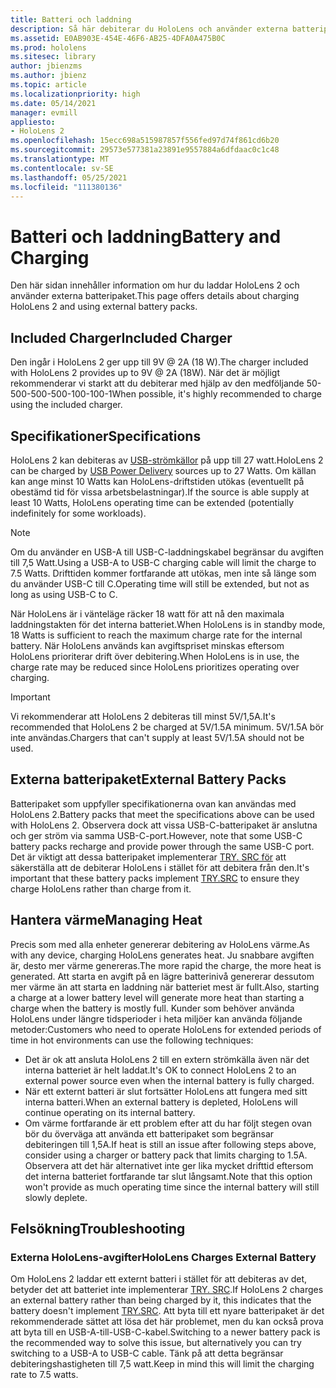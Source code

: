 ```yaml
---
title: Batteri och laddning
description: Så här debiterar du HoloLens och använder externa batteripaket.
ms.assetid: E0AB903E-454E-46F6-AB25-4DFA0A475B0C
ms.prod: hololens
ms.sitesec: library
author: jbienzms
ms.author: jbienz
ms.topic: article
ms.localizationpriority: high
ms.date: 05/14/2021
manager: evmill
appliesto:
- HoloLens 2
ms.openlocfilehash: 15ecc698a515987857f556fed97d74f861cd6b20
ms.sourcegitcommit: 29573e577381a23891e9557884a6dfdaac0c1c48
ms.translationtype: MT
ms.contentlocale: sv-SE
ms.lasthandoff: 05/25/2021
ms.locfileid: "111380136"
---
```

# <a name="battery-and-charging"></a><span data-ttu-id="adf54-103">Batteri och laddning</span><span class="sxs-lookup"><span data-stu-id="adf54-103">Battery and Charging</span></span>

<span data-ttu-id="adf54-104">Den här sidan innehåller information om hur du laddar HoloLens 2 och använder externa batteripaket.</span><span class="sxs-lookup"><span data-stu-id="adf54-104">This page offers details about charging HoloLens 2 and using external battery packs.</span></span>

## <a name="included-charger"></a><span data-ttu-id="adf54-105">Included Charger</span><span class="sxs-lookup"><span data-stu-id="adf54-105">Included Charger</span></span>

<span data-ttu-id="adf54-106">Den ingår i HoloLens 2 ger upp till 9V @ 2A (18 W).</span><span class="sxs-lookup"><span data-stu-id="adf54-106">The charger included with HoloLens 2 provides up to 9V @ 2A (18W).</span></span> <span data-ttu-id="adf54-107">När det är möjligt rekommenderar vi starkt att du debiterar med hjälp av den medföljande 50-500-500-500-100-100-1</span><span class="sxs-lookup"><span data-stu-id="adf54-107">When possible, it's highly recommended to charge using the included charger.</span></span>  

## <a name="specifications"></a><span data-ttu-id="adf54-108">Specifikationer</span><span class="sxs-lookup"><span data-stu-id="adf54-108">Specifications</span></span>

<span data-ttu-id="adf54-109">HoloLens 2 kan debiteras av [USB-strömkällor](https://www.usb.org/usb-charger-pd) på upp till 27 watt.</span><span class="sxs-lookup"><span data-stu-id="adf54-109">HoloLens 2 can be charged by [USB Power Delivery](https://www.usb.org/usb-charger-pd) sources up to 27 Watts.</span></span> <span data-ttu-id="adf54-110">Om källan kan ange minst 10 Watts kan HoloLens-driftstiden utökas (eventuellt på obestämd tid för vissa arbetsbelastningar).</span><span class="sxs-lookup"><span data-stu-id="adf54-110">If the source is able supply at least 10 Watts, HoloLens operating time can be extended (potentially indefinitely for some workloads).</span></span> 

> [!NOTE]
> <span data-ttu-id="adf54-111">Om du använder en USB-A till USB-C-laddningskabel begränsar du avgiften till 7,5 Watt.</span><span class="sxs-lookup"><span data-stu-id="adf54-111">Using a USB-A to USB-C charging cable will limit the charge to 7.5 Watts.</span></span> <span data-ttu-id="adf54-112">Drifttiden kommer fortfarande att utökas, men inte så länge som du använder USB-C till C.</span><span class="sxs-lookup"><span data-stu-id="adf54-112">Operating time will still be extended, but not as long as using USB-C to C.</span></span>

<span data-ttu-id="adf54-113">När HoloLens är i vänteläge räcker 18 watt för att nå den maximala laddningstakten för det interna batteriet.</span><span class="sxs-lookup"><span data-stu-id="adf54-113">When HoloLens is in standby mode, 18 Watts is sufficient to reach the maximum charge rate for the internal battery.</span></span> <span data-ttu-id="adf54-114">När HoloLens används kan avgiftspriset minskas eftersom HoloLens prioriterar drift över debitering.</span><span class="sxs-lookup"><span data-stu-id="adf54-114">When HoloLens is in use, the charge rate may be reduced since HoloLens prioritizes operating over charging.</span></span>

> [!IMPORTANT]
> <span data-ttu-id="adf54-115">Vi rekommenderar att HoloLens 2 debiteras till minst 5V/1,5A.</span><span class="sxs-lookup"><span data-stu-id="adf54-115">It's recommended that HoloLens 2 be charged at 5V/1.5A minimum.</span></span> <span data-ttu-id="adf54-116">5V/1.5A bör inte användas.</span><span class="sxs-lookup"><span data-stu-id="adf54-116">Chargers that can't supply at least 5V/1.5A should not be used.</span></span> 

## <a name="external-battery-packs"></a><span data-ttu-id="adf54-117">Externa batteripaket</span><span class="sxs-lookup"><span data-stu-id="adf54-117">External Battery Packs</span></span>

<span data-ttu-id="adf54-118">Batteripaket som uppfyller specifikationerna ovan kan användas med HoloLens 2.</span><span class="sxs-lookup"><span data-stu-id="adf54-118">Battery packs that meet the specifications above can be used with HoloLens 2.</span></span> <span data-ttu-id="adf54-119">Observera dock att vissa USB-C-batteripaket är anslutna och ger ström via samma USB-C-port.</span><span class="sxs-lookup"><span data-stu-id="adf54-119">However, note that some USB-C battery packs recharge and provide power through the same USB-C port.</span></span> <span data-ttu-id="adf54-120">Det är viktigt att dessa batteripaket implementerar [TRY. SRC för](https://usb.org/document-library/usb-type-cr-cable-and-connector-specification-revision-20) att säkerställa att de debiterar HoloLens i stället för att debitera från den.</span><span class="sxs-lookup"><span data-stu-id="adf54-120">It's important that these battery packs implement [TRY.SRC](https://usb.org/document-library/usb-type-cr-cable-and-connector-specification-revision-20) to ensure they charge HoloLens rather than charge from it.</span></span> 

## <a name="managing-heat"></a><span data-ttu-id="adf54-121">Hantera värme</span><span class="sxs-lookup"><span data-stu-id="adf54-121">Managing Heat</span></span>

<span data-ttu-id="adf54-122">Precis som med alla enheter genererar debitering av HoloLens värme.</span><span class="sxs-lookup"><span data-stu-id="adf54-122">As with any device, charging HoloLens generates heat.</span></span> <span data-ttu-id="adf54-123">Ju snabbare avgiften är, desto mer värme genereras.</span><span class="sxs-lookup"><span data-stu-id="adf54-123">The more rapid the charge, the more heat is generated.</span></span> <span data-ttu-id="adf54-124">Att starta en avgift på en lägre batterinivå genererar dessutom mer värme än att starta en laddning när batteriet mest är fullt.</span><span class="sxs-lookup"><span data-stu-id="adf54-124">Also, starting a charge at a lower battery level will generate more heat than starting a charge when the battery is mostly full.</span></span> <span data-ttu-id="adf54-125">Kunder som behöver använda HoloLens under längre tidsperioder i heta miljöer kan använda följande metoder:</span><span class="sxs-lookup"><span data-stu-id="adf54-125">Customers who need to operate HoloLens for extended periods of time in hot environments can use the following techniques:</span></span>

- <span data-ttu-id="adf54-126">Det är ok att ansluta HoloLens 2 till en extern strömkälla även när det interna batteriet är helt laddat.</span><span class="sxs-lookup"><span data-stu-id="adf54-126">It's OK to connect HoloLens 2 to an external power source even when the internal battery is fully charged.</span></span>
- <span data-ttu-id="adf54-127">När ett externt batteri är slut fortsätter HoloLens att fungera med sitt interna batteri.</span><span class="sxs-lookup"><span data-stu-id="adf54-127">When an external battery is depleted, HoloLens will continue operating on its internal battery.</span></span>    
- <span data-ttu-id="adf54-128">Om värme fortfarande är ett problem efter att du har följt stegen ovan bör du överväga att använda ett batteripaket som begränsar debiteringen till 1,5A.</span><span class="sxs-lookup"><span data-stu-id="adf54-128">If heat is still an issue after following steps above, consider using a charger or battery pack that limits charging to 1.5A.</span></span> <span data-ttu-id="adf54-129">Observera att det här alternativet inte ger lika mycket drifttid eftersom det interna batteriet fortfarande tar slut långsamt.</span><span class="sxs-lookup"><span data-stu-id="adf54-129">Note that this option won't provide as much operating time since the internal battery will still slowly deplete.</span></span>

## <a name="troubleshooting"></a><span data-ttu-id="adf54-130">Felsökning</span><span class="sxs-lookup"><span data-stu-id="adf54-130">Troubleshooting</span></span>


### <a name="hololens-charges-external-battery"></a><span data-ttu-id="adf54-131">Externa HoloLens-avgifter</span><span class="sxs-lookup"><span data-stu-id="adf54-131">HoloLens Charges External Battery</span></span>
<span data-ttu-id="adf54-132">Om HoloLens 2 laddar ett externt batteri i stället för att debiteras av det, betyder det att batteriet inte implementerar [TRY. SRC](https://usb.org/document-library/usb-type-cr-cable-and-connector-specification-revision-20).</span><span class="sxs-lookup"><span data-stu-id="adf54-132">If HoloLens 2 charges an external battery rather than being charged by it, this indicates that the battery doesn't implement [TRY.SRC](https://usb.org/document-library/usb-type-cr-cable-and-connector-specification-revision-20).</span></span> <span data-ttu-id="adf54-133">Att byta till ett nyare batteripaket är det rekommenderade sättet att lösa det här problemet, men du kan också prova att byta till en USB-A-till-USB-C-kabel.</span><span class="sxs-lookup"><span data-stu-id="adf54-133">Switching to a newer battery pack is the recommended way to solve this issue, but alternatively you can try switching to a USB-A to USB-C cable.</span></span> <span data-ttu-id="adf54-134">Tänk på att detta begränsar debiteringshastigheten till 7,5 watt.</span><span class="sxs-lookup"><span data-stu-id="adf54-134">Keep in mind this will limit the charging rate to 7.5 watts.</span></span>
